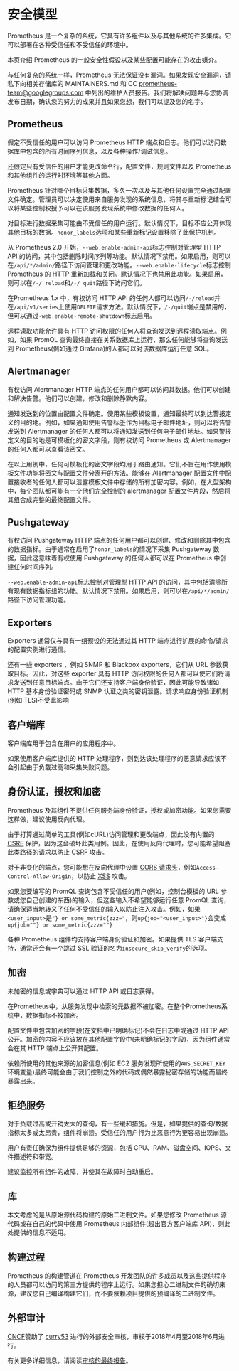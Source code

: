 # 安全模型

Prometheus 是一个复杂的系统，它具有许多组件以及与其他系统的许多集成。它可以部署在各种受信任和不受信任的环境中。

本页介绍 Prometheus 的一般安全性假设以及某些配置可能存在的攻击媒介。

与任何复杂的系统一样，Prometheus 无法保证没有漏洞。如果发现安全漏洞，请私下向相关存储库的 MAINTAINERS.md 和 CC prometheus-team@googlegroups.com 中列出的维护人员报告。我们将解决问题并与您协调发布日期，确认您的努力的成果并且如果您想，我们可以提及您的名字。

## Prometheus

假定不受信任的用户可以访问 Prometheus HTTP 端点和日志。他们可以访问数据库中包含的所有时间序列信息，以及各种操作/调试信息。

还假定只有受信任的用户才能更改命令行，配置文件，规则文件以及 Prometheus 和其他组件的运行时环境等其他方面。

Prometheus 针对哪个目标采集数据，多久一次以及与其他任何设置完全通过配置文件确定。管理员可以决定使用来自服务发现的系统信息，将其与重新标记结合可以将某些控制权授予可以在该服务发现系统中修改数据的任何人。

对目标进行数据采集可能由不受信任的用户运行。默认情况下，目标不应公开体现其他目标的数据。`honor_labels`选项和某些重新标记设置移除了此保护机制。

从 Prometheus 2.0 开始，`--web.enable-admin-api`标志控制对管理型 HTTP API 的访问，其中包括删除时间序列等功能。默认情况下禁用。如果启用，则可以在`/api/*/admin/`路径下访问管理和更改功能。`--web.enable-lifecycle`标志控制 Prometheus 的 HTTP 重新加载和关闭。默认情况下也禁用此功能。如果启用，则可以在`/-/ reload`和`/-/ quit`路径下访问它们。

在Prometheus 1.x 中，有权访问 HTTP API 的任何人都可以访问`/-/reload`并在`/api/v1/series`上使用`DELETE`请求方法。默认情况下，`/-/quit`端点是禁用的，但可以通过`-web.enable-remote-shutdown`标志启用。

远程读取功能允许具有 HTTP 访问权限的任何人将查询发送到远程读取端点。例如，如果 PromQL 查询最终直接在关系数据库上运行，那么任何能够将查询发送到 Prometheus(例如通过 Grafana)的人都可以对该数据库运行任意 SQL。

## Alertmanager

有权访问 Alertmanager HTTP 端点的任何用户都可以访问其数据。他们可以创建和解决告警。他们可以创建，修改和删除静默内容。

通知发送到的位置由配置文件确定。使用某些模板设置，通知最终可以到达警报定义的目的地。例如，如果通知使用告警标签作为目标电子邮件地址，则可以将告警发送到 Alertmanager 的任何人都可以将通知发送到任何电子邮件地址。如果警报定义的目的地是可模板化的密文字段，则有权访问 Prometheus 或 Alertmanager 的任何人都可以查看该密文。

在以上用例中，任何可模板化的密文字段均用于路由通知。它们不旨在用作使用模板文件功能将密文与配置文件分离开的方法。能够在 Alertmanager 配置文件中配置接收者的任何人都可以泄露模板文件中存储的所有加密内容。例如，在大型架构中，每个团队都可能有一个他们完全控制的 alertmanager 配置文件片段，然后将其组合成完整的最终配置文件。

## Pushgateway

有权访问 Pushgateway HTTP 端点的任何用户都可以创建、修改和删除其中包含的数据指标。由于通常在启用了`honor_labels`的情况下采集 Pushgateway 数据，因此这意味着有权使用 Pushgateway 的任何人都可以在 Prometheus 中创建任何时间序列。

`--web.enable-admin-api`标志控制对管理型 HTTP API 的访问，其中包括清除所有现有数据指标组的功能。默认情况下禁用。如果启用，则可以在`/api/*/admin/`路径下访问管理功能。

## Exporters

Exporters 通常仅与具有一组预设的无法通过其 HTTP 端点进行扩展的命令/请求的配置实例进行通信。

还有一些 exporters ，例如 SNMP 和 Blackbox exporters，它们从 URL 参数获取目标。因此，对这些 exporter 具有 HTTP 访问权限的任何人都可以使它们将请求发送到任意目标端点。由于它们还支持客户端身份验证，因此可能导致诸如 HTTP 基本身份验证密码或 SNMP 认证之类的密钥泄露。请求响应身份验证机制(例如 TLS)不受此影响

## 客户端库 <a href="#client-libraries" id="client-libraries"></a>

客户端库用于包含在用户的应用程序中。

如果使用客户端库提供的 HTTP 处理程序，则到达该处理程序的恶意请求应该不会引起由于负载过高和采集失败问题。

## 身份认证，授权和加密 <a href="#authentication-authorization-and-encryption" id="authentication-authorization-and-encryption"></a>

Prometheus 及其组件不提供任何服务端身份验证，授权或加密功能。如果您需要这样做，建议使用反向代理。

由于打算通过简单的工具(例如cURL)访问管理和更改端点，因此没有内置的 [CSRF](https://en.wikipedia.org/wiki/Cross-site\_request\_forgery) 保护，因为这会破坏此类用例。因此，在使用反向代理时，您可能希望阻塞此类路径的请求以防止 CSRF 攻击。

对于非变化的端点，您可能想在反向代理中设置 [CORS 请求头](https://fetch.spec.whatwg.org/#http-cors-protocol)，例如`Access-Control-Allow-Origin`，以防止 [XSS](https://en.wikipedia.org/wiki/Cross-site\_scripting) 攻击。

如果您要编写的 PromQL 查询包含不受信任的用户(例如，控制台模板的 URL 参数或您自己创建的东西)的输入，但这些输入不希望能够运行任意 PromQL 查询，请确保适当地转义了任何不受信任的输入以防止注入攻击。例如，如果`<user_input>`是`"} or some_metric{zzz="`，则`up{job="<user_input>"}`会变成`up{job=""} or some_metric{zzz=""}`

各种 Prometheus 组件均支持客户端身份验证和加密。如果提供 TLS 客户端支持，通常还会有一个跳过 SSL 验证的名为`insecure_skip_verify`的选项。

## 加密 <a href="#secrets" id="secrets"></a>

未加密的信息或字典可以通过 HTTP API 或日志获得。

在Prometheus中，从服务发现中检索的元数据不被加密。在整个Prometheus系统中，数据指标不被加密。

配置文件中包含加密的字段(在文档中已明确标记)不会在日志中或通过 HTTP API 公开。加密的内容不应该放在其他配置字段中(未明确标记的字段)，因为组件通常会在其 HTTP 端点上公开其配置。

依赖所使用的其他来源的加密信息(例如 EC2 服务发现所使用的`AWS_SECRET_KEY`环境变量)最终可能会由于我们控制之外的代码或偶然暴露秘密存储的功能而最终暴露出来。

## 拒绝服务 <a href="#denial-of-service" id="denial-of-service"></a>

对于负载过高或开销太大的查询，有一些缓和措施。但是，如果提供的查询/数据指标太多或太昂贵，组件将崩溃。受信任的用户行为比恶意行为更容易出现崩溃。

用户有责任确保为组件提供足够的资源，包括 CPU、RAM、磁盘空间、IOPS、文件描述符和带宽。

建议监控所有组件的故障，并使其在故障时自动重启。

## 库 <a href="#libraries" id="libraries"></a>

本文考虑的是从原始源代码构建的原始二进制文件。如果您修改 Prometheus 源代码或在自己的代码中使用 Prometheus 内部组件(超出官方客户端库 API)，则此处提供的信息不适用。

## 构建过程 <a href="#build-process" id="build-process"></a>

Prometheus 的构建管道在 Prometheus 开发团队的许多成员以及这些提供程序的人员都可以访问的第三方提供的程序上运行。如果您担心二进制文件的确切来源，建议您自己编译构建它们，而不要依赖项目提供的预编译的二进制文件。

## 外部审计 <a href="#external-audits" id="external-audits"></a>

[CNCF](https://cncf.io/)赞助了 [curry53](https://cure53.de/) 进行的外部安全审核，审核于2018年4月至2018年6月进行。

有关更多详细信息，请阅读[审核的最终报告](https://prometheus.io/assets/downloads/2018-06-11--cure53\_security\_audit.pdf)。
